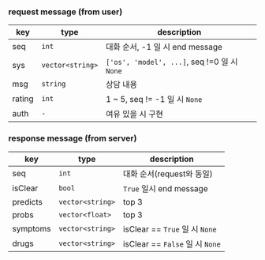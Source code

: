 ### request message (from user)
| key         |  type             | description |
| -------     | -------------     | -           | 
| seq         | `int`               | 대화 순서, -1 일 시 end message |
| sys         | `vector<string>`    | `['os', 'model', ...]`, seq !=0 일 시 `None` |
| msg         | `string`            | 상담 내용 |
| rating      | `int`               | 1 ~ 5, seq != -1 일 시 `None` |
| auth        | `-`                 | 여유 있을 시 구현 |

### response message (from server)
| key         |  type             | description |
| -------     | -------------     | -           |
| seq         | `int`               | 대화 순서(request와 동일) |
| isClear     | `bool`              | `True` 일시 end message |
| predicts    | `vector<string>`    | top 3 |
| probs       | `vector<float>`     | top 3 |
| symptoms    | `vector<string>`    | isClear == `True` 일 시 `None` |
| drugs       | `vector<string>`    | isClear == `False` 일 시 `None` |